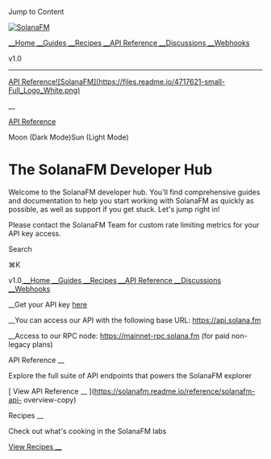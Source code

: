 Jump to Content

[![SolanaFM](https://files.readme.io/4717621-small-Full_Logo_White.png)](/)

[ __Home](/)[ __Guides](/docs)[ __Recipes](/recipes)[ __API
Reference](/reference)[ __Discussions](/discuss)[ __Webhooks](/page/webhooks)

v1.0

* * *

[](/search)[API
Reference](/reference)[![SolanaFM](https://files.readme.io/4717621-small-
Full_Logo_White.png)](/)

 __

[API Reference](/reference)

Moon (Dark Mode)Sun (Light Mode)

# The SolanaFM Developer Hub

Welcome to the SolanaFM developer hub. You'll find comprehensive guides and
documentation to help you start working with SolanaFM as quickly as possible,
as well as support if you get stuck. Let's jump right in!

Please contact the SolanaFM Team for custom rate limiting metrics for your API
key access.

Search

⌘K

v1.0[ __Home](/)[ __Guides](/docs)[ __Recipes](/recipes)[ __API
Reference](/reference)[ __Discussions](/discuss)[ __Webhooks](/page/webhooks)

__Get your API key [ here ](https://portal.solana.fm/)

__You can access our API with the following base URL: https://api.solana.fm

__Access to our RPC node: https://mainnet-rpc.solana.fm  (for paid non-legacy
plans)

API Reference __

Explore the full suite of API endpoints that powers the SolanaFM explorer

[ View API Reference __ ](https://solanafm.readme.io/reference/solanafm-api-
overview-copy)

Recipes __

Check out what's cooking in the SolanaFM labs

[ View Recipes __ ](https://solanafm.readme.io/recipes)

